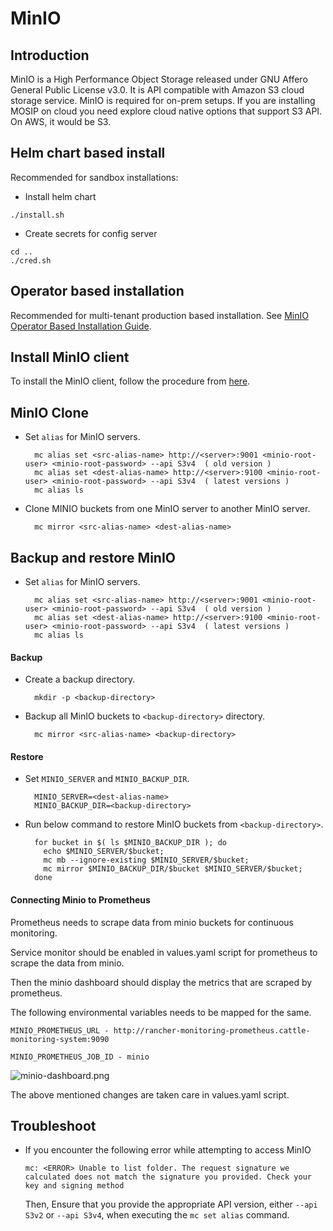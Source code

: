 # MinIO

## Introduction
MinIO is a High Performance Object Storage released under GNU Affero General Public License v3.0. It is API compatible with Amazon S3 cloud storage service.  MinIO is required for on-prem setups. If you are installing MOSIP on cloud you need explore cloud native options that support S3 API.  On AWS, it would be S3.  

## Helm chart based install
Recommended for sandbox installations:
* Install helm chart
```
./install.sh
``` 
* Create secrets for config server
```
cd ..
./cred.sh
```
## Operator based installation 
Recommended for multi-tenant production based installation.
See [MinIO Operator Based Installation Guide](operator/README.md).

## Install MinIO client
To install the MinIO client, follow the procedure from [here](https://docs.min.io/docs/minio-client-complete-guide.html).

## MinIO Clone
* Set `alias` for MinIO servers.
  ```
    mc alias set <src-alias-name> http://<server>:9001 <minio-root-user> <minio-root-password> --api S3v4  ( old version )
    mc alias set <dest-alias-name> http://<server>:9100 <minio-root-user> <minio-root-password> --api S3v4  ( latest versions )
    mc alias ls
  ```
* Clone MINIO buckets from one MinIO server to another MinIO server.
  ```
    mc mirror <src-alias-name> <dest-alias-name>
  ```

## Backup and restore MinIO
* Set `alias` for MinIO servers.
  ```
    mc alias set <src-alias-name> http://<server>:9001 <minio-root-user> <minio-root-password> --api S3v4  ( old version )
    mc alias set <dest-alias-name> http://<server>:9100 <minio-root-user> <minio-root-password> --api S3v4  ( latest versions )
    mc alias ls
  ```

#### Backup
* Create a backup directory.
  ```
    mkdir -p <backup-directory>
  ```
* Backup all MinIO buckets to `<backup-directory>` directory.
  ```
    mc mirror <src-alias-name> <backup-directory>
  ```

#### Restore

* Set `MINIO_SERVER` and `MINIO_BACKUP_DIR`.
  ```
    MINIO_SERVER=<dest-alias-name>
    MINIO_BACKUP_DIR=<backup-directory>
  ```
* Run below command to restore MinIO buckets from `<backup-directory>`.
  ```
    for bucket in $( ls $MINIO_BACKUP_DIR ); do
      echo $MINIO_SERVER/$bucket;
      mc mb --ignore-existing $MINIO_SERVER/$bucket;
      mc mirror $MINIO_BACKUP_DIR/$bucket $MINIO_SERVER/$bucket;
    done
  ```

#### Connecting Minio to Prometheus
Prometheus needs to scrape data from minio buckets for continuous monitoring. 

Service monitor should be enabled in values.yaml script for prometheus to scrape the data from minio.

Then the minio dashboard should display the metrics that are scraped by prometheus. 

The following environmental variables needs to be mapped for the same.

```MINIO_PROMETHEUS_URL - http://rancher-monitoring-prometheus.cattle-monitoring-system:9090```

```MINIO_PROMETHEUS_JOB_ID - minio```

![minio-dashboard.png](images/minio-dashboard.png)

The above mentioned changes are taken care in values.yaml script.


## Troubleshoot
* If you encounter the following error while attempting to access MinIO
  ```
  mc: <ERROR> Unable to list folder. The request signature we calculated does not match the signature you provided. Check your key and signing method
  ```
  Then, Ensure that you provide the appropriate API version, either `--api S3v2` or `--api S3v4`, when executing the `mc set alias` command.
